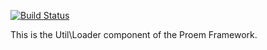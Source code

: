 [![Build Status](https://secure.travis-ci.org/proem-components/util-loader.png)](http://travis-ci.org/proem-components/util-loader)

This is the Util\Loader component of the Proem Framework.
